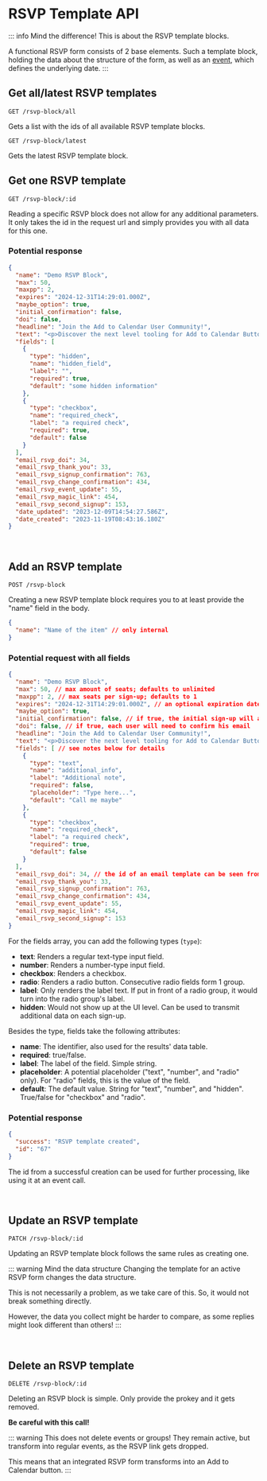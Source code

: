 
# RSVP Template API

::: info Mind the difference!
This is about the RSVP template blocks.

A functional RSVP form consists of 2 base elements. Such a template block, holding the data about the structure of the form, as well as an [event](/api/events.html), which defines the underlying date.
:::

## Get all/latest RSVP templates

```
GET /rsvp-block/all
```

Gets a list with the ids of all available RSVP template blocks.

```
GET /rsvp-block/latest
```

Gets the latest RSVP template block.

## Get one RSVP template

```
GET /rsvp-block/:id
```

Reading a specific RSVP block does not allow for any additional parameters. It only takes the id in the request url and simply provides you with all data for this one.

### Potential response

```json
{
  "name": "Demo RSVP Block",
  "max": 50,
  "maxpp": 2,
  "expires": "2024-12-31T14:29:01.000Z",
  "maybe_option": true,
  "initial_confirmation": false,
  "doi": false,
  "headline": "Join the Add to Calendar User Community!",
  "text": "<p>Discover the next level tooling for Add to Calendar Buttons, RSVP, and more. <strong>Made for you! </strong>🫵</p>",
  "fields": [
    {
      "type": "hidden",
      "name": "hidden_field",
      "label": "",
      "required": true,
      "default": "some hidden information"
    },
    {
      "type": "checkbox",
      "name": "required_check",
      "label": "a required check",
      "required": true,
      "default": false
    }
  ],
  "email_rsvp_doi": 34,
  "email_rsvp_thank_you": 33,
  "email_rsvp_signup_confirmation": 763,
  "email_rsvp_change_confirmation": 434,
  "email_rsvp_event_update": 55,
  "email_rsvp_magic_link": 454,
  "email_rsvp_second_signup": 153,
  "date_updated": "2023-12-09T14:54:27.586Z",
  "date_created": "2023-11-19T08:43:16.180Z"
}
```

<br />

## Add an RSVP template

```
POST /rsvp-block
```

Creating a new RSVP template block requires you to at least provide the "name" field in the body.

```json
{
  "name": "Name of the item" // only internal
}
```

### Potential request with all fields

```json
{
  "name": "Demo RSVP Block",
  "max": 50, // max amount of seats; defaults to unlimited
  "maxpp": 2, // max seats per sign-up; defaults to 1
  "expires": "2024-12-31T14:29:01.000Z", // an optional expiration date as ISO 8601 UTC datetime
  "maybe_option": true,
  "initial_confirmation": false, // if true, the initial sign-up will always be "confirmed"
  "doi": false, // if true, each user will need to confirm his email
  "headline": "Join the Add to Calendar User Community!",
  "text": "<p>Discover the next level tooling for Add to Calendar Buttons, RSVP, and more. <strong>Made for you! </strong>🫵</p>", // allowing for <p>, <strong>, <em>, <u>, <h1>, <h2>, <h3>, <h4>, <ul>, <ol>, <li>, <a>
  "fields": [ // see notes below for details
    {
      "type": "text",
      "name": "additional_info",
      "label": "Additional note",
      "required": false,
      "placeholder": "Type here...",
      "default": "Call me maybe"
    },
    {
      "type": "checkbox",
      "name": "required_check",
      "label": "a required check",
      "required": true,
      "default": false
    }
  ],
  "email_rsvp_doi": 34, // the id of an email template can be seen from the url, when opening it in the web app
  "email_rsvp_thank_you": 33,
  "email_rsvp_signup_confirmation": 763,
  "email_rsvp_change_confirmation": 434,
  "email_rsvp_event_update": 55,
  "email_rsvp_magic_link": 454,
  "email_rsvp_second_signup": 153
}
```

For the fields array, you can add the following types (`type`):
* **text**: Renders a regular text-type input field.
* **number**: Renders a number-type input field.
* **checkbox**: Renders a checkbox.
* **radio**: Renders a radio button. Consecutive radio fields form 1 group.
* **label**: Only renders the label text. If put in front of a radio group, it would turn into the radio group's label.
* **hidden**: Would not show up at the UI level. Can be used to transmit additional data on each sign-up.

Besides the type, fields take the following attributes:
* **name**: The identifier, also used for the results' data table.
* **required**: true/false.
* **label**: The label of the field. Simple string.
* **placeholder**: A potential placeholder ("text", "number", and "radio" only). For "radio" fields, this is the value of the field.
* **default**: The default value. String for "text", "number", and "hidden". True/false for "checkbox" and "radio".

### Potential response

```json
{
  "success": "RSVP template created",
  "id": "67"
}
```

The id from a successful creation can be used for further processing, like using it at an event call.

<br />

## Update an RSVP template

```
PATCH /rsvp-block/:id
```

Updating an RSVP template block follows the same rules as creating one.

::: warning Mind the data structure
Changing the template for an active RSVP form changes the data structure.

This is not necessarily a problem, as we take care of this. So, it would not break something directly.

However, the data you collect might be harder to compare, as some replies might look different than others!
:::

<br />

## Delete an RSVP template

```
DELETE /rsvp-block/:id
```

Deleting an RSVP block is simple. Only provide the prokey and it gets removed.

**Be careful with this call!**

::: warning This does not delete events or groups!
They remain active, but transform into regular events, as the RSVP link gets dropped.

This means that an integrated RSVP form transforms into an Add to Calendar button.
:::
